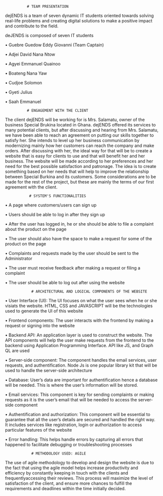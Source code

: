               # TEAM PRESENTATION

dejENDS is a team of seven dynamic IT students oriented towards solving real-life problems and 
creating digital solutions to make a positive impact and contribute to the field.

deJENDS is composed of seven IT students 

  • Guebre Guedow Eddy Giovanni (Team Captain)
  
  • Adjei David Nana Ntow
  
  • Agyei Emmanuel Quainoo
  
  • Boateng Nana Yaw
  
  • Cudjoe Solomon
  
  • Gyeti Julius
  
  • Saah Emmanuel

              # ENGAGEMENT WITH THE CLIENT
    
The client dejENDS will be working for is Mrs. Salamatu, owner of the business Special Brukina located in Ghana. dejENDS offered its services 
to many potential clients, but after discussing and hearing from Mrs. Salamatu, we have been able to reach an agreement on putting our skills 
together to satisfy her. She intends to level up her business communication by modernizing mainly how her customers can reach the company and 
make orders. After discussing with her, the ideal way for that will be to create a website that is easy for clients to use and that will 
benefit her and her business. The website will be made according to her preferences and her need for the best possible satisfaction and 
patronage. The idea is to create something based on her needs that will help to improve the relationship between Special Burkina and its 
customers. Some considerations are to be made for the rest of the project, but these are mainly the terms of our first agreement with the client.

               # SYSTEM'S FUNCTIONALITIES

• A page where customers/users can sign up

• Users should be able to log in after they sign up

• After the user has logged in, he or she should be able to file a 
complaint about the product on the page

• The user should also have the space to make a request for some of 
the product on the page

• Complaints and requests made by the user should be sent to the 
Administrator

• The user must receive feedback after making a request or filing a 
complaint

• The user should be able to log out after using the website

                # ARCHITECTURAL AND LOGICAL COMPONENTS OF THE WEBSITE
                
• User Interface (UI): The UI focuses on what the user sees when he or she visiats the website. HTML, CSS and JAVASCRIPT will 
be the technologies used to generate the UI of this website

• Frontend components: The user interacts with the frontend by making a request or signing into the website

• Backend API: An application layer is used to construct the website. The API components will help the user make requests
from the frontend to the backend using Application Programming Interface. API like JS, and Graph QL are used

• Server-side component: The component handles the email services, user requests, and authentification. Node Js is one 
popular library kit that will be used to handle the server-side architecture

• Database: User’s data are important for authentification hence a database will be needed. This is where the user’s information will 
be stored.

• Email services: This component is key for sending complaints or making requests as it is the user’s email that will be needed to 
access the server-side component

• Authentification and authorization: This component will be essential to guarantee that all the user’s details are secured and 
handled the right way. It includes services like registration, login or authorization to access particular features of the website

• Error handling: This helps handle errors by capturing all errors that happened to facilitate debugging or troubleshooting
processes

                # METHODOLOGY USED: AGILE 
                
The use of agile methodology to develop and design the website is due to the fact that using the agile model helps increase productivity and 
efficiency by constantly keeping in touch with the clients and frequentlyaccessing their reviews. This process will maximize the level of 
satisfaction of the client, and ensure more chances to fulfill the requirements and deadlines within the time initially decided.

